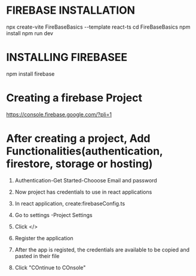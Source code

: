 
# FIREBASE INSTALLATION
 npx create-vite FireBaseBasics --template react-ts
cd FireBaseBasics
npm install
npm run dev

# INSTALLING FIREBASEE
npm install firebase

# Creating a firebase Project

https://console.firebase.google.com/?pli=1

# After creating a project, Add Functionalities(authentication, firestore, storage or hosting)

1. Authentication-Get Started-Chooose Email and password

2. Now project has credentials to use in react applications
3. In react application, create:firebaseConfig.ts

4.  Go to settings -Project Settings
5. Click </>
6. Register the application
7. After the app is registed, the credentials are available to be copied and pasted in their file
8. Click "COntinue to COnsole"


